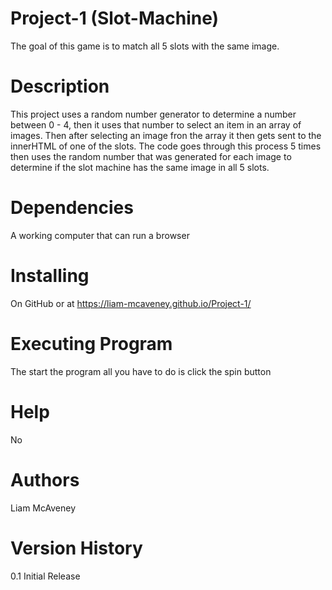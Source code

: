 # Project-1 (Slot-Machine)

The goal of this game is to match all 5 slots with the same image.

# Description

This project uses a random number generator to determine a number between 0 - 4, then it uses that number to select an item in an array of images. Then after selecting an image fron the array it then gets sent to the innerHTML of one of the slots. The code goes through this process 5 times then uses the random number that was generated for each image to determine if the slot machine has the same image in all 5 slots.

# Dependencies

A working computer that can run a browser

# Installing

On GitHub or at
https://liam-mcaveney.github.io/Project-1/

# Executing Program

The start the program all you have to do is click the spin button

# Help

No

# Authors

Liam McAveney

# Version History

0.1
  Initial Release
  
  
